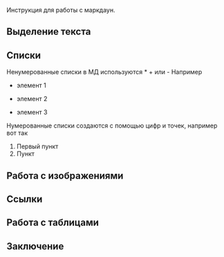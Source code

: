 Инструкция для работы с маркдаун.

## Выделение текста

## Списки

Ненумерованные списки в МД используются * + или -
Например
+ элемент 1
- элемент 2
* элемент 3

Нумерованные списки создаются с помощью цифр и точек, например вот так

1. Первый пункт
2. Пункт


## Работа с изображениями

## Ссылки

## Работа с таблицами

## Заключение